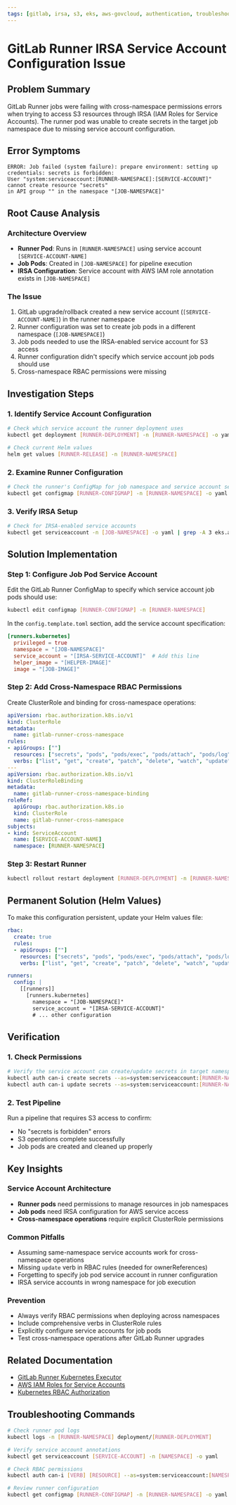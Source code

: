 ```yaml
---
tags: [gitlab, irsa, s3, eks, aws-govcloud, authentication, troubleshooting, helm, kubernetes, rbac]
---
```


# GitLab Runner IRSA Service Account Configuration Issue

## Problem Summary

GitLab Runner jobs were failing with cross-namespace permissions errors when trying to access S3 resources through IRSA (IAM Roles for Service Accounts). The runner pod was unable to create secrets in the target job namespace due to missing service account configuration.

## Error Symptoms

```
ERROR: Job failed (system failure): prepare environment: setting up credentials: secrets is forbidden: 
User "system:serviceaccount:[RUNNER-NAMESPACE]:[SERVICE-ACCOUNT]" cannot create resource "secrets" 
in API group "" in the namespace "[JOB-NAMESPACE]"
```

## Root Cause Analysis

### Architecture Overview
- **Runner Pod**: Runs in `[RUNNER-NAMESPACE]` using service account `[SERVICE-ACCOUNT-NAME]`
- **Job Pods**: Created in `[JOB-NAMESPACE]` for pipeline execution
- **IRSA Configuration**: Service account with AWS IAM role annotation exists in `[JOB-NAMESPACE]`

### The Issue
1. GitLab upgrade/rollback created a new service account (`[SERVICE-ACCOUNT-NAME]`) in the runner namespace
2. Runner configuration was set to create job pods in a different namespace (`[JOB-NAMESPACE]`)
3. Job pods needed to use the IRSA-enabled service account for S3 access
4. Runner configuration didn't specify which service account job pods should use
5. Cross-namespace RBAC permissions were missing

## Investigation Steps

### 1. Identify Service Account Configuration
```bash
# Check which service account the runner deployment uses
kubectl get deployment [RUNNER-DEPLOYMENT] -n [RUNNER-NAMESPACE] -o yaml | grep -A 5 -B 5 serviceAccount

# Check current Helm values
helm get values [RUNNER-RELEASE] -n [RUNNER-NAMESPACE]
```

### 2. Examine Runner Configuration
```bash
# Check the runner's ConfigMap for job namespace and service account settings
kubectl get configmap [RUNNER-CONFIGMAP] -n [RUNNER-NAMESPACE] -o yaml
```

### 3. Verify IRSA Setup
```bash
# Check for IRSA-enabled service accounts
kubectl get serviceaccount -n [JOB-NAMESPACE] -o yaml | grep -A 3 eks.amazonaws.com/role-arn
```

## Solution Implementation

### Step 1: Configure Job Pod Service Account

Edit the GitLab Runner ConfigMap to specify which service account job pods should use:

```bash
kubectl edit configmap [RUNNER-CONFIGMAP] -n [RUNNER-NAMESPACE]
```

In the `config.template.toml` section, add the service account specification:

```toml
[runners.kubernetes]
  privileged = true
  namespace = "[JOB-NAMESPACE]"
  service_account = "[IRSA-SERVICE-ACCOUNT]"  # Add this line
  helper_image = "[HELPER-IMAGE]"
  image = "[JOB-IMAGE]"
```

### Step 2: Add Cross-Namespace RBAC Permissions

Create ClusterRole and binding for cross-namespace operations:

```yaml
apiVersion: rbac.authorization.k8s.io/v1
kind: ClusterRole
metadata:
  name: gitlab-runner-cross-namespace
rules:
- apiGroups: [""]
  resources: ["secrets", "pods", "pods/exec", "pods/attach", "pods/log", "configmaps"]
  verbs: ["list", "get", "create", "patch", "delete", "watch", "update"]
---
apiVersion: rbac.authorization.k8s.io/v1
kind: ClusterRoleBinding
metadata:
  name: gitlab-runner-cross-namespace-binding
roleRef:
  apiGroup: rbac.authorization.k8s.io
  kind: ClusterRole
  name: gitlab-runner-cross-namespace
subjects:
- kind: ServiceAccount
  name: [SERVICE-ACCOUNT-NAME]
  namespace: [RUNNER-NAMESPACE]
```

### Step 3: Restart Runner
```bash
kubectl rollout restart deployment [RUNNER-DEPLOYMENT] -n [RUNNER-NAMESPACE]
```

## Permanent Solution (Helm Values)

To make this configuration persistent, update your Helm values file:

```yaml
rbac:
  create: true
  rules:
  - apiGroups: [""]
    resources: ["secrets", "pods", "pods/exec", "pods/attach", "pods/log", "configmaps"]
    verbs: ["list", "get", "create", "patch", "delete", "watch", "update"]

runners:
  config: |
    [[runners]]
      [runners.kubernetes]
        namespace = "[JOB-NAMESPACE]"
        service_account = "[IRSA-SERVICE-ACCOUNT]"
        # ... other configuration
```

## Verification

### 1. Check Permissions
```bash
# Verify the service account can create/update secrets in target namespace
kubectl auth can-i create secrets --as=system:serviceaccount:[RUNNER-NAMESPACE]:[SERVICE-ACCOUNT-NAME] -n [JOB-NAMESPACE]
kubectl auth can-i update secrets --as=system:serviceaccount:[RUNNER-NAMESPACE]:[SERVICE-ACCOUNT-NAME] -n [JOB-NAMESPACE]
```

### 2. Test Pipeline
Run a pipeline that requires S3 access to confirm:
- No "secrets is forbidden" errors
- S3 operations complete successfully
- Job pods are created and cleaned up properly

## Key Insights

### Service Account Architecture
- **Runner pods** need permissions to manage resources in job namespaces
- **Job pods** need IRSA configuration for AWS service access
- **Cross-namespace operations** require explicit ClusterRole permissions

### Common Pitfalls
- Assuming same-namespace service accounts work for cross-namespace operations
- Missing `update` verb in RBAC rules (needed for ownerReferences)
- Forgetting to specify job pod service account in runner configuration
- IRSA service accounts in wrong namespace for job execution

### Prevention
- Always verify RBAC permissions when deploying across namespaces
- Include comprehensive verbs in ClusterRole rules
- Explicitly configure service accounts for job pods
- Test cross-namespace operations after GitLab Runner upgrades

## Related Documentation
- [GitLab Runner Kubernetes Executor](https://docs.gitlab.com/runner/executors/kubernetes.html)
- [AWS IAM Roles for Service Accounts](https://docs.aws.amazon.com/eks/latest/userguide/iam-roles-for-service-accounts.html)
- [Kubernetes RBAC Authorization](https://kubernetes.io/docs/reference/access-authn-authz/rbac/)

## Troubleshooting Commands

```bash
# Check runner pod logs
kubectl logs -n [RUNNER-NAMESPACE] deployment/[RUNNER-DEPLOYMENT]

# Verify service account annotations
kubectl get serviceaccount [SERVICE-ACCOUNT] -n [NAMESPACE] -o yaml

# Check RBAC permissions
kubectl auth can-i [VERB] [RESOURCE] --as=system:serviceaccount:[NAMESPACE]:[SERVICE-ACCOUNT] -n [TARGET-NAMESPACE]

# Review runner configuration
kubectl get configmap [RUNNER-CONFIGMAP] -n [RUNNER-NAMESPACE] -o yaml
```